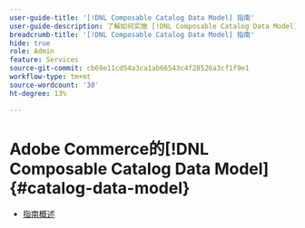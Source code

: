 ```yaml
---
user-guide-title: '[!DNL Composable Catalog Data Model] 指南'
user-guide-description: 了解如何实施 [!DNL Composable Catalog Data Model] 以提供与业务结构和走向市场战略相一致的具有高度性能、灵活性的商业目录，并增强Headless商业体验。
breadcrumb-title: '[!DNL Composable Catalog Data Model] 指南'
hide: true
role: Admin
feature: Services
source-git-commit: cb69e11cd54a3ca1ab66543c4f28526a3cf1f9e1
workflow-type: tm+mt
source-wordcount: '30'
ht-degree: 13%

---
```


# Adobe Commerce的[!DNL Composable Catalog Data Model] {#catalog-data-model}

- [指南概述](overview.md)